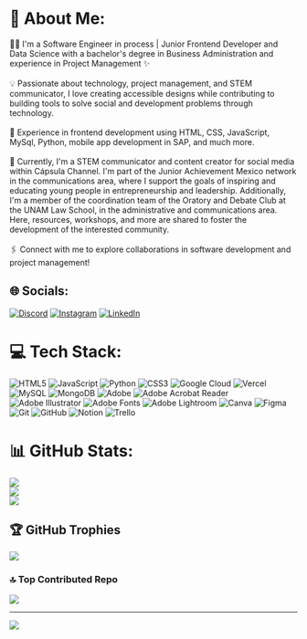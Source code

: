 

# 💫 About Me:
👩‍💻 I'm a Software Engineer in process | Junior Frontend Developer and Data Science with a bachelor's degree in Business Administration and experience in Project Management ✨<br><br>💡 Passionate about technology, project management, and STEM communicator, I love creating accessible designs while contributing to building tools to solve social and development problems through technology.<br><br>🫧 Experience in frontend development using HTML, CSS, JavaScript, MySql, Python, mobile app development in SAP, and much more.<br><br>📌 Currently, I'm a STEM communicator and content creator for social media within Cápsula Channel. I'm part of the Junior Achievement Mexico network in the communications area, where I support the goals of inspiring and educating young people in entrepreneurship and leadership. Additionally, I'm a member of the coordination team of the Oratory and Debate Club at the UNAM Law School, in the administrative and communications area. Here, resources, workshops, and more are shared to foster the development of the interested community.<br><br>🖇️ Connect with me to explore collaborations in software development and project management!


## 🌐 Socials:
[![Discord](https://img.shields.io/badge/Discord-%237289DA.svg?logo=discord&logoColor=white)](https://discord.gg/https://github.com/yucordova) [![Instagram](https://img.shields.io/badge/Instagram-%23E4405F.svg?logo=Instagram&logoColor=white)](https://instagram.com/https://www.instagram.com/yucordova) [![LinkedIn](https://img.shields.io/badge/LinkedIn-%230077B5.svg?logo=linkedin&logoColor=white)](https://linkedin.com/in/https://www.linkedin.com/in/yucordova/) 

# 💻 Tech Stack:
![HTML5](https://img.shields.io/badge/html5-%23E34F26.svg?style=for-the-badge&logo=html5&logoColor=white) ![JavaScript](https://img.shields.io/badge/javascript-%23323330.svg?style=for-the-badge&logo=javascript&logoColor=%23F7DF1E) ![Python](https://img.shields.io/badge/python-3670A0?style=for-the-badge&logo=python&logoColor=ffdd54) ![CSS3](https://img.shields.io/badge/css3-%231572B6.svg?style=for-the-badge&logo=css3&logoColor=white) ![Google Cloud](https://img.shields.io/badge/GoogleCloud-%234285F4.svg?style=for-the-badge&logo=google-cloud&logoColor=white) ![Vercel](https://img.shields.io/badge/vercel-%23000000.svg?style=for-the-badge&logo=vercel&logoColor=white) ![MySQL](https://img.shields.io/badge/mysql-4479A1.svg?style=for-the-badge&logo=mysql&logoColor=white) ![MongoDB](https://img.shields.io/badge/MongoDB-%234ea94b.svg?style=for-the-badge&logo=mongodb&logoColor=white) ![Adobe](https://img.shields.io/badge/adobe-%23FF0000.svg?style=for-the-badge&logo=adobe&logoColor=white) ![Adobe Acrobat Reader](https://img.shields.io/badge/Adobe%20Acrobat%20Reader-EC1C24.svg?style=for-the-badge&logo=Adobe%20Acrobat%20Reader&logoColor=white) ![Adobe Illustrator](https://img.shields.io/badge/adobe%20illustrator-%23FF9A00.svg?style=for-the-badge&logo=adobe%20illustrator&logoColor=white) ![Adobe Fonts](https://img.shields.io/badge/Adobe%20Fonts-000B1D.svg?style=for-the-badge&logo=Adobe%20Fonts&logoColor=white) ![Adobe Lightroom](https://img.shields.io/badge/Adobe%20Lightroom-31A8FF.svg?style=for-the-badge&logo=Adobe%20Lightroom&logoColor=white) ![Canva](https://img.shields.io/badge/Canva-%2300C4CC.svg?style=for-the-badge&logo=Canva&logoColor=white) ![Figma](https://img.shields.io/badge/figma-%23F24E1E.svg?style=for-the-badge&logo=figma&logoColor=white) ![Git](https://img.shields.io/badge/git-%23F05033.svg?style=for-the-badge&logo=git&logoColor=white) ![GitHub](https://img.shields.io/badge/github-%23121011.svg?style=for-the-badge&logo=github&logoColor=white) ![Notion](https://img.shields.io/badge/Notion-%23000000.svg?style=for-the-badge&logo=notion&logoColor=white) ![Trello](https://img.shields.io/badge/Trello-%23026AA7.svg?style=for-the-badge&logo=Trello&logoColor=white)
# 📊 GitHub Stats:
![](https://github-readme-stats.vercel.app/api?username=yucordova&theme=aura&hide_border=false&include_all_commits=false&count_private=false)<br/>
![](https://github-readme-streak-stats.herokuapp.com/?user=yucordova&theme=aura&hide_border=false)<br/>
![](https://github-readme-stats.vercel.app/api/top-langs/?username=yucordova&theme=aura&hide_border=false&include_all_commits=false&count_private=false&layout=compact)

## 🏆 GitHub Trophies
![](https://github-profile-trophy.vercel.app/?username=yucordova&theme=radical&no-frame=false&no-bg=true&margin-w=4)

### 🔝 Top Contributed Repo
![](https://github-contributor-stats.vercel.app/api?username=yucordova&limit=5&theme=dark&combine_all_yearly_contributions=true)

---
[![](https://visitcount.itsvg.in/api?id=yucordova&icon=0&color=0)](https://visitcount.itsvg.in)

<!-- Proudly created with GPRM ( https://gprm.itsvg.in ) -->
